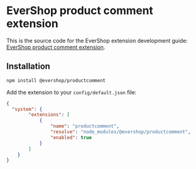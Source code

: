 # EverShop product comment extension

This is the source code for the EverShop extension development guide: [EverShop product comment extension](https://evershop.io/docs/development/module/create-first-extension).

## Installation

```bash
npm install @evershop/productcomment
```

Add the extension to your `config/default.json` file:

```json
{
  "system": {
        "extensions": [
            {
                "name": "productcomment",
                "resolve": "node_modules/@evershop/productcomment",
                "enabled": true
            }
        ]
    }
}
```

